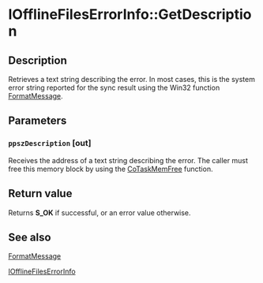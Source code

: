 # IOfflineFilesErrorInfo::GetDescription

## Description

Retrieves a text string describing the error. In most cases, this is the system error string reported for the sync result using the Win32 function [FormatMessage](https://learn.microsoft.com/windows/desktop/api/winbase/nf-winbase-formatmessage).

## Parameters

### `ppszDescription` [out]

Receives the address of a text string describing the error. The caller must free this memory block by using the [CoTaskMemFree](https://learn.microsoft.com/windows/desktop/api/combaseapi/nf-combaseapi-cotaskmemfree) function.

## Return value

Returns **S_OK** if successful, or an error value otherwise.

## See also

[FormatMessage](https://learn.microsoft.com/windows/desktop/api/winbase/nf-winbase-formatmessage)

[IOfflineFilesErrorInfo](https://learn.microsoft.com/previous-versions/windows/desktop/api/cscobj/nn-cscobj-iofflinefileserrorinfo)